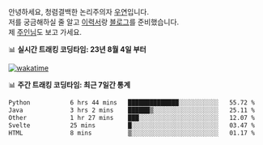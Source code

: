 안녕하세요, 청렴결백한 논리주의자 [우연](https://dev-wooyeon.github.io/quiz-app/)입니다.  
저를 궁금해하실 줄 알고 [이력서](https://ieunune.notion.site/d836ecc9172144d4b39f185b89f16a62)랑 [블로그](https://notion-blog-ieunune.vercel.app)를 준비했습니다.  
제 [주인님](https://www.instagram.com/lovely_hiru_hari_s2/)도 보고 가세요.


📊 **실시간 트래킹 코딩타임: 23년 8월 4일 부터**  

[![wakatime](https://wakatime.com/badge/user/099dd627-fdab-4072-b87a-fa91c7a76d8d.svg?style=for-the-badge)](https://wakatime.com/@099dd627-fdab-4072-b87a-fa91c7a76d8d)

📊 **주간 트래킹 코딩타임: 최근 7일간 통계**

<!--START_SECTION:waka-->

```txt
Python           6 hrs 44 mins   ██████████████░░░░░░░░░░░   55.72 %
Java             3 hrs 2 mins    ██████▒░░░░░░░░░░░░░░░░░░   25.11 %
Other            1 hr 27 mins    ███░░░░░░░░░░░░░░░░░░░░░░   12.07 %
Svelte           25 mins         █░░░░░░░░░░░░░░░░░░░░░░░░   03.47 %
HTML             8 mins          ▒░░░░░░░░░░░░░░░░░░░░░░░░   01.17 %
```

<!--END_SECTION:waka-->

<!-- ![](./profile-3d-contrib/profile-night-view.svg)-->
